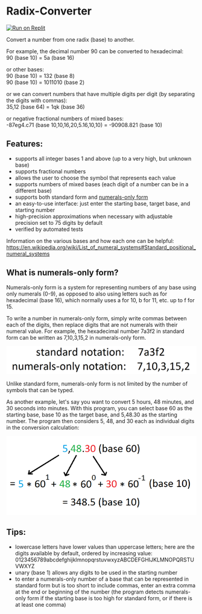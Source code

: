 # Radix-Converter
[![Run on Replit](https://repl.it/badge/github/wheelercj/Radix-Converter)](https://replit.com/@wheelercj/Radix-Converter)

Convert a number from one radix (base) to another.

For example, the decimal number 90 can be converted to hexadecimal:  
90 (base 10) = 5a (base 16)

or other bases:  
90 (base 10) = 132 (base 8)  
90 (base 10) = 1011010 (base 2)

or we can convert numbers that have multiple digits per digit (by separating the digits with commas):  
35,12 (base 64) = 1qk (base 36)

or negative fractional numbers of mixed bases:  
-87eg4.c71 (base 10,10,16,20,5.16,10,10) = -90908.821 (base 10)

## Features:
- supports all integer bases 1 and above (up to a very high, but unknown base)
- supports fractional numbers
- allows the user to choose the symbol that represents each value
- supports numbers of mixed bases (each digit of a number can be in a different base)
- supports both standard form and [numerals-only form](https://github.com/wheelercj/Radix-Converter/tree/master#what-is-numerals-only-form)
- an easy-to-use interface: just enter the starting base, target base, and starting number
- high-precision approximations when necessary with adjustable precision set to 75 digits by default
- verified by automated tests

Information on the various bases and how each one can be helpful:  
https://en.wikipedia.org/wiki/List_of_numeral_systems#Standard_positional_numeral_systems

## What is numerals-only form?
Numerals-only form is a system for representing numbers of any base using only numerals (0-9), as opposed to also using letters such as for hexadecimal (base 16), which normally uses a for 10, b for 11, etc. up to f for 15.

To write a number in numerals-only form, simply write commas between each of the digits, then replace digits that are not numerals with their numeral value. For example, the hexadecimal number 7a3f2 in standard form can be written as 7,10,3,15,2 in numerals-only form.

![Numerals-only notation example](docs/numeralsOnlyNotationExample.png)

Unlike standard form, numerals-only form is not limited by the number of symbols that can be typed.

As another example, let's say you want to convert 5 hours, 48 minutes, and 30 seconds into minutes. With this program, you can select base 60 as the starting base, base 10 as the target base, and 5,48.30 as the starting number. The program then considers 5, 48, and 30 each as individual digits in the conversion calculation:

![Numerals-only notation base 60 example](docs/numeralsOnlyNotationExample2.png)

## Tips:
- lowercase letters have lower values than uppercase letters; here are the digits available by default, ordered by increasing value: 0123456789abcdefghijklmnopqrstuvwxyzABCDEFGHIJKLMNOPQRSTUVWXYZ
- unary (base 1) allows any digits to be used in the starting number
- to enter a numerals-only number of a base that can be represented in standard form but is too short to include commas, enter an extra comma at the end or beginning of the number (the program detects numerals-only form if the starting base is too high for standard form, or if there is at least one comma)
